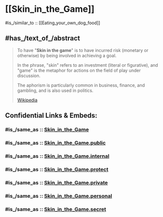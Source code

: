 
# [[Skin_in_the_Game]]

#is_/similar_to :: [[Eating_your_own_dog_food]] 

## #has_/text_of_/abstract 

> To have "**Skin in the game**" is to have incurred risk (monetary or otherwise) 
> by being involved in achieving a goal.
>
> In the phrase, "skin" refers to an investment (literal or figurative), 
> and "game" is the metaphor for actions on the field of play under discussion. 
> 
> The aphorism is particularly common in business, finance, and gambling, 
> and is also used in politics.
>
> [Wikipedia](https://en.wikipedia.org/wiki/Skin%20in%20the%20game) 


## Confidential Links & Embeds: 

### #is_/same_as :: [Skin_in_the_Game](/_Standards/bio/Society/Communication/Skin_in_the_Game.md) 

### #is_/same_as :: [Skin_in_the_Game.public](/_public/bio/Society/Communication/Skin_in_the_Game.public.md) 

### #is_/same_as :: [Skin_in_the_Game.internal](/_internal/bio/Society/Communication/Skin_in_the_Game.internal.md) 

### #is_/same_as :: [Skin_in_the_Game.protect](/_protect/bio/Society/Communication/Skin_in_the_Game.protect.md) 

### #is_/same_as :: [Skin_in_the_Game.private](/_private/bio/Society/Communication/Skin_in_the_Game.private.md) 

### #is_/same_as :: [Skin_in_the_Game.personal](/_personal/bio/Society/Communication/Skin_in_the_Game.personal.md) 

### #is_/same_as :: [Skin_in_the_Game.secret](/_secret/bio/Society/Communication/Skin_in_the_Game.secret.md)

